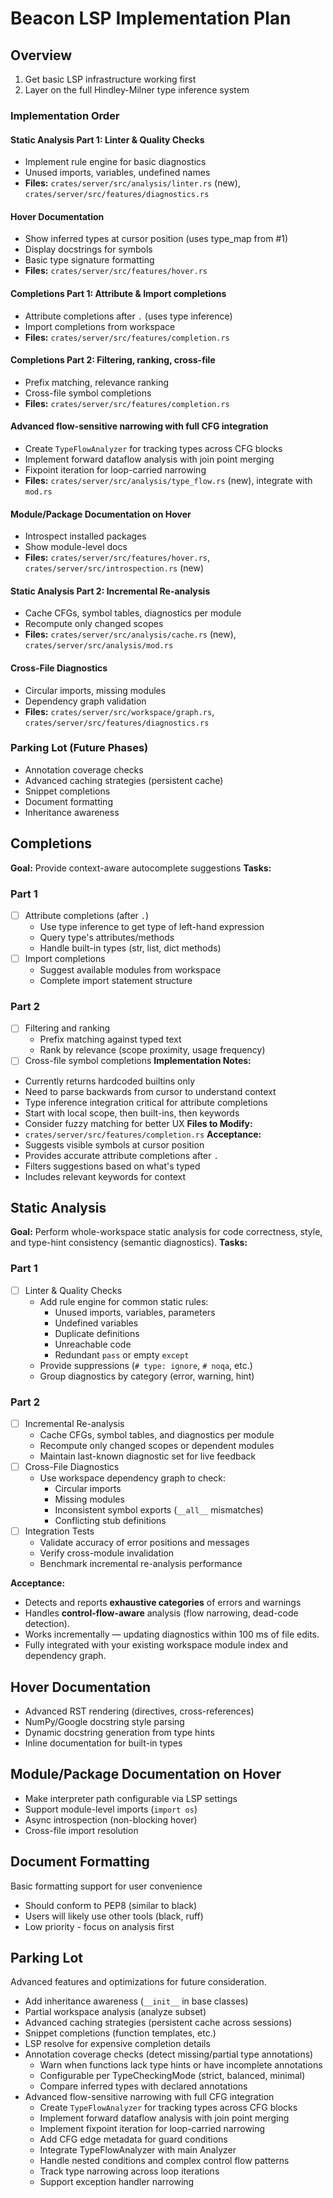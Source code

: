 # Beacon LSP Implementation Plan

## Overview

1. Get basic LSP infrastructure working first
2. Layer on the full Hindley-Milner type inference system

### Implementation Order

#### Static Analysis Part 1: Linter & Quality Checks

- Implement rule engine for basic diagnostics
- Unused imports, variables, undefined names
- **Files:** `crates/server/src/analysis/linter.rs` (new), `crates/server/src/features/diagnostics.rs`

#### Hover Documentation

- Show inferred types at cursor position (uses type_map from #1)
- Display docstrings for symbols
- Basic type signature formatting
- **Files:** `crates/server/src/features/hover.rs`

#### Completions Part 1: Attribute & Import completions

- Attribute completions after `.` (uses type inference)
- Import completions from workspace
- **Files:** `crates/server/src/features/completion.rs`

#### Completions Part 2: Filtering, ranking, cross-file

- Prefix matching, relevance ranking
- Cross-file symbol completions
- **Files:** `crates/server/src/features/completion.rs`

#### Advanced flow-sensitive narrowing with full CFG integration

- Create `TypeFlowAnalyzer` for tracking types across CFG blocks
- Implement forward dataflow analysis with join point merging
- Fixpoint iteration for loop-carried narrowing
- **Files:** `crates/server/src/analysis/type_flow.rs` (new), integrate with `mod.rs`

#### Module/Package Documentation on Hover

- Introspect installed packages
- Show module-level docs
- **Files:** `crates/server/src/features/hover.rs`, `crates/server/src/introspection.rs` (new)

#### Static Analysis Part 2: Incremental Re-analysis

- Cache CFGs, symbol tables, diagnostics per module
- Recompute only changed scopes
- **Files:** `crates/server/src/analysis/cache.rs` (new), `crates/server/src/analysis/mod.rs`

#### Cross-File Diagnostics

- Circular imports, missing modules
- Dependency graph validation
- **Files:** `crates/server/src/workspace/graph.rs`, `crates/server/src/features/diagnostics.rs`

### Parking Lot (Future Phases)

- Annotation coverage checks
- Advanced caching strategies (persistent cache)
- Snippet completions
- Document formatting
- Inheritance awareness

## Completions

**Goal:** Provide context-aware autocomplete suggestions
**Tasks:**

### Part 1

- [ ] Attribute completions (after `.`)
    - Use type inference to get type of left-hand expression
    - Query type's attributes/methods
    - Handle built-in types (str, list, dict methods)
- [ ] Import completions
    - Suggest available modules from workspace
    - Complete import statement structure

### Part 2

- [ ] Filtering and ranking
    - Prefix matching against typed text
    - Rank by relevance (scope proximity, usage frequency)
- [ ] Cross-file symbol completions
**Implementation Notes:**
- Currently returns hardcoded builtins only
- Need to parse backwards from cursor to understand context
- Type inference integration critical for attribute completions
- Start with local scope, then built-ins, then keywords
- Consider fuzzy matching for better UX
**Files to Modify:**
- `crates/server/src/features/completion.rs`
**Acceptance:**
- Suggests visible symbols at cursor position
- Provides accurate attribute completions after `.`
- Filters suggestions based on what's typed
- Includes relevant keywords for context

## Static Analysis

**Goal:** Perform whole-workspace static analysis for code correctness, style, and type-hint consistency (semantic diagnostics).
**Tasks:**

### Part 1

- [ ] Linter & Quality Checks
    - Add rule engine for common static rules:
        - Unused imports, variables, parameters
        - Undefined variables
        - Duplicate definitions
        - Unreachable code
        - Redundant `pass` or empty `except`
    - Provide suppressions (`# type: ignore`, `# noqa`, etc.)
    - Group diagnostics by category (error, warning, hint)

### Part 2

- [ ] Incremental Re-analysis
    - Cache CFGs, symbol tables, and diagnostics per module
    - Recompute only changed scopes or dependent modules
    - Maintain last-known diagnostic set for live feedback
- [ ] Cross-File Diagnostics
    - Use workspace dependency graph to check:
        - Circular imports
        - Missing modules
        - Inconsistent symbol exports (`__all__` mismatches)
        - Conflicting stub definitions
- [ ] Integration Tests
    - Validate accuracy of error positions and messages
    - Verify cross-module invalidation
    - Benchmark incremental re-analysis performance

**Acceptance:**

- Detects and reports **exhaustive categories** of errors and warnings
- Handles **control-flow-aware** analysis (flow narrowing, dead-code detection).
- Works incrementally — updating diagnostics within 100 ms of file edits.
- Fully integrated with your existing workspace module index and dependency graph.

## Hover Documentation

- Advanced RST rendering (directives, cross-references)
- NumPy/Google docstring style parsing
- Dynamic docstring generation from type hints
- Inline documentation for built-in types

## Module/Package Documentation on Hover

- Make interpreter path configurable via LSP settings
- Support module-level imports (`import os`)
- Async introspection (non-blocking hover)
- Cross-file import resolution

## Document Formatting

Basic formatting support for user convenience

- Should conform to PEP8 (similar to black)
- Users will likely use other tools (black, ruff)
- Low priority - focus on analysis first

## Parking Lot

Advanced features and optimizations for future consideration.

- Add inheritance awareness (`__init__` in base classes)
- Partial workspace analysis (analyze subset)
- Advanced caching strategies (persistent cache across sessions)
- Snippet completions (function templates, etc.)
- LSP resolve for expensive completion details
- Annotation coverage checks (detect missing/partial type annotations)
    - Warn when functions lack type hints or have incomplete annotations
    - Configurable per TypeCheckingMode (strict, balanced, minimal)
    - Compare inferred types with declared annotations
- Advanced flow-sensitive narrowing with full CFG integration
    - Create `TypeFlowAnalyzer` for tracking types across CFG blocks
    - Implement forward dataflow analysis with join point merging
    - Implement fixpoint iteration for loop-carried narrowing
    - Add CFG edge metadata for guard conditions
    - Integrate TypeFlowAnalyzer with main Analyzer
    - Handle nested conditions and complex control flow patterns
    - Track type narrowing across loop iterations
    - Support exception handler narrowing
